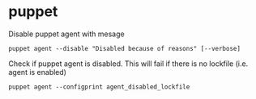 # puppet

Disable puppet agent with mesage

    puppet agent --disable "Disabled because of reasons" [--verbose]

Check if puppet agent is disabled.
This will fail if there is no lockfile (i.e. agent is enabled)

    puppet agent --configprint agent_disabled_lockfile
